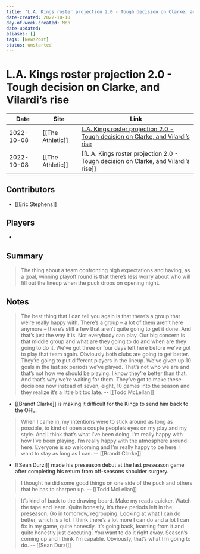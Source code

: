 ```yaml
---
title: "L.A. Kings roster projection 2.0 - Tough decision on Clarke, and Vilardi’s rise"
date-created: 2022-10-10
day-of-week-created: Mon
date-updated: 
aliases: []
tags: [NewsPost]
status: unstarted
---
```


# L.A. Kings roster projection 2.0 - Tough decision on Clarke, and Vilardi’s rise

Date | Site | Link
---|---|---
2022-10-08 | [[The Athletic]] | [L.A. Kings roster projection 2.0 - Tough decision on Clarke, and Vilardi’s rise](https://theathletic.com/3669602/2022/10/08/la-kings-roster-season-opener/)
2022-10-08 | [[The Athletic]] | [[L.A. Kings roster projection 2.0 - Tough decision on Clarke, and Vilardi’s rise]]

## Contributors
- [[Eric Stephens]]

## Players
- 

## Summary
> The thing about a team confronting high expectations and having, as a goal, winning playoff round is that there’s less worry about who will fill out the lineup when the puck drops on opening night.

## Notes
> The best thing that I can tell you again is that there’s a group that we’re really happy with. There’s a group – a lot of them aren’t here anymore – there’s still a few that aren’t quite going to get it done. And that’s just the way it is. Not everybody can play.
> Our big concern is that middle group and what are they going to do and when are they going to do it. We’ve got three or four days left here before we’ve got to play that team again. Obviously both clubs are going to get better. They’re going to put different players in the lineup. We’ve given up 10 goals in the last six periods we’ve played. That’s not who we are and that’s not how we should be playing.
> I know they’re better than that. And that’s why we’re waiting for them. They’ve got to make these decisions now instead of seven, eight, 10 games into the season and they realize it’s a little bit too late. -- [[Todd McLellan]]

- [[Brandt Clarke]] is making it difficult for the Kings to send him back to the OHL.

> When I came in, my intentions were to stick around as long as possible, to kind of open a couple people’s eyes on my play and my style. And I think that’s what I’ve been doing. I’m really happy with how I’ve been playing. I’m really happy with the atmosphere around here. Everyone is so welcoming and I’m really happy to be here. I want to stay as long as I can. -- [[Brandt Clarke]]

- [[Sean Durzi]] made his preseason debut at the last preseason game after completing his return from off-seasons shoulder surgery. 

> I thought he did some good things on one side of the puck and others that he has to sharpen up. -- [[Todd McLellan]]

> It’s kind of back to the drawing board. Make my reads quicker. Watch the tape and learn. Quite honestly, it’s three periods left in the preseason. Go in tomorrow, regrouping. Looking at what I can do better, which is a lot. I think there’s a lot more I can do and a lot I can fix in my game, quite honestly. It’s going back, learning from it and quite honestly just executing.
> You want to do it right away. Season’s coming up and I think I’m capable. Obviously, that’s what I’m going to do. -- [[Sean Durzi]]


